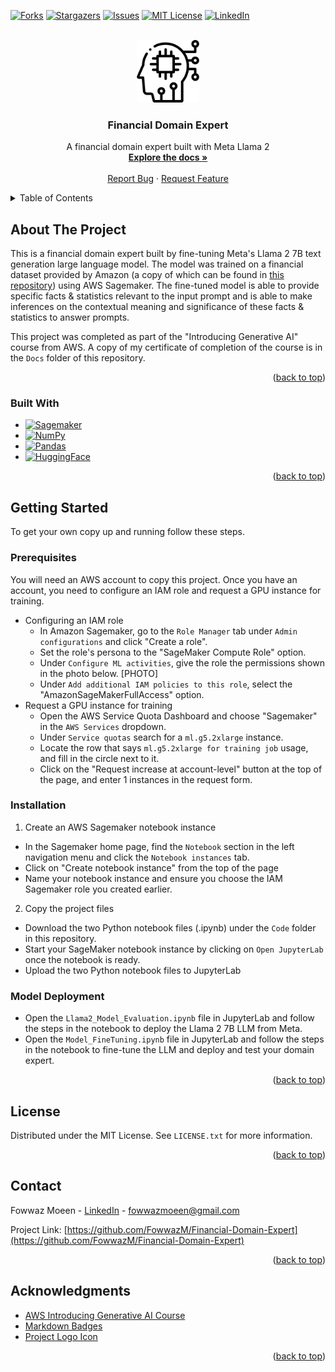<a name="readme-top"></a>


<!-- PROJECT SHIELDS -->
[![Forks][forks-shield]][forks-url]
[![Stargazers][stars-shield]][stars-url]
[![Issues][issues-shield]][issues-url]
[![MIT License][license-shield]][license-url]
[![LinkedIn][linkedin-shield]][linkedin-url]



<!-- PROJECT LOGO -->
<br />
<div align="center">
  <a href="https://github.com/FowwazM/Financial-Domain-Expert">
    <img src="Docs/logo.png" alt="Logo" width="100" height="100">
  </a>

<h3 align="center">Financial Domain Expert</h3>

  <p align="center">
    A financial domain expert built with Meta Llama 2
    <br />
    <a href="https://github.com/FowwazM/Financial-Domain-Expert"><strong>Explore the docs »</strong></a>
    <br />
    <br />
    <a href="https://github.com/FowwazM/Financial-Domain-Expert/issues">Report Bug</a>
    ·
    <a href="https://github.com/FowwazM/Financial-Domain-Expert/issues">Request Feature</a>
  </p>
</div>



<!-- TABLE OF CONTENTS -->
<details>
  <summary>Table of Contents</summary>
  <ol>
    <li>
      <a href="#about-the-project">About The Project</a>
      <ul>
        <li><a href="#built-with">Built With</a></li>
      </ul>
    </li>
    <li>
      <a href="#getting-started">Getting Started</a>
      <ul>
        <li><a href="#prerequisites">Prerequisites</a></li>
        <li><a href="#installation">Installation</a></li>
      </ul>
    </li>
    <li><a href="#license">License</a></li>
    <li><a href="#contact">Contact</a></li>
    <li><a href="#acknowledgments">Acknowledgments</a></li>
  </ol>
</details>



<!-- ABOUT THE PROJECT -->
## About The Project

This is a financial domain expert built by fine-tuning Meta's Llama 2 7B text generation large language model. The model was trained on a financial dataset provided by Amazon (a copy of which can be found in <a href="https://github.com/FowwazM/Financial-Domain-Expert/blob/main/financialDataset.txt">this repository</a>) using AWS Sagemaker. The fine-tuned model is able to provide specific facts & statistics relevant to the input prompt and is able to make inferences on the contextual meaning and significance of these facts & statistics to answer prompts.

This project was completed as part of the "Introducing Generative AI" course from AWS. A copy of my certificate of completion of the course is in the `Docs` folder of this repository.

<p align="right">(<a href="#readme-top">back to top</a>)</p>



### Built With

* [![Sagemaker][Sagemaker-Badge]][Sagemaker-url]
* [![NumPy][Numpy-Badge]][Numpy-url]
* [![Pandas][Pandas-Badge]][Pandas-url]
* [![HuggingFace][Huggingface-Badge]][Huggingface-url]

<p align="right">(<a href="#readme-top">back to top</a>)</p>



<!-- GETTING STARTED -->
## Getting Started

To get your own copy up and running follow these steps.

### Prerequisites

You will need an AWS account to copy this project. Once you have an account, you need to configure an IAM role and request a GPU instance for training.
* Configuring an IAM role
  * In Amazon Sagemaker, go to the `Role Manager` tab under `Admin configurations` and click "Create a role".
  * Set the role's persona to the "SageMaker Compute Role" option.
  * Under `Configure ML activities`, give the role the permissions shown in the photo below.
  [PHOTO]
  * Under `Add additional IAM policies to this role`, select the "AmazonSageMakerFullAccess" option.
* Request a GPU instance for training
  * Open the AWS Service Quota Dashboard and choose "Sagemaker" in the `AWS Services` dropdown.
  * Under `Service quotas` search for a `ml.g5.2xlarge` instance.
  * Locate the row that says `ml.g5.2xlarge for training job` usage, and fill in the circle next to it.
  * Click on the "Request increase at account-level" button at the top of the page, and enter 1 instances in the request form.

### Installation

1. Create an AWS Sagemaker notebook instance
* In the Sagemaker home page, find the `Notebook` section in the left navigation menu and click the `Notebook instances` tab.
* Click on "Create notebook instance" from the top of the page
* Name your notebook instance and ensure you choose the IAM Sagemaker role you created earlier.
2. Copy the project files
* Download the two Python notebook files (.ipynb) under the `Code` folder in this repository.
* Start your SageMaker notebook instance by clicking on `Open JupyterLab` once the notebook is ready.
* Upload the two Python notebook files to JupyterLab

### Model Deployment

* Open the `Llama2_Model_Evaluation.ipynb` file in JupyterLab and follow the steps in the notebook to deploy the Llama 2 7B LLM from Meta.
* Open the `Model_FineTuning.ipynb` file in JupyterLab and follow the steps in the notebook to fine-tune the LLM and deploy and test your domain expert.

<p align="right">(<a href="#readme-top">back to top</a>)</p>



<!-- LICENSE -->
## License

Distributed under the MIT License. See `LICENSE.txt` for more information.

<p align="right">(<a href="#readme-top">back to top</a>)</p>



<!-- CONTACT -->
## Contact

Fowwaz Moeen - [LinkedIn][linkedin-url] - fowwazmoeen@gmail.com

Project Link: [https://github.com/FowwazM/Financial-Domain-Expert](https://github.com/FowwazM/Financial-Domain-Expert)

<p align="right">(<a href="#readme-top">back to top</a>)</p>



<!-- ACKNOWLEDGMENTS -->
## Acknowledgments

* [AWS Introducing Generative AI Course](https://www.udacity.com/course/generative-AI-with-AWS--cd13232)
* [Markdown Badges](https://github.com/Ileriayo/markdown-badges?tab=readme-ov-file#markdown-badges)
* [Project Logo Icon](https://www.flaticon.com/free-icon/artificial-intelligence_2591910)

<p align="right">(<a href="#readme-top">back to top</a>)</p>



<!-- MARKDOWN LINKS & IMAGES -->
<!-- https://www.markdownguide.org/basic-syntax/#reference-style-links -->
[contributors-shield]: https://img.shields.io/github/contributors/FowwazM/Financial-Domain-Expert.svg?style=for-the-badge
[contributors-url]: https://github.com/FowwazM/Financial-Domain-Expert/graphs/contributors
[forks-shield]: https://img.shields.io/github/forks/FowwazM/Financial-Domain-Expert.svg?style=for-the-badge
[forks-url]: https://github.com/FowwazM/Financial-Domain-Expert/network/members
[stars-shield]: https://img.shields.io/github/stars/FowwazM/Financial-Domain-Expert.svg?style=for-the-badge
[stars-url]: https://github.com/FowwazM/Financial-Domain-Expert/stargazers
[issues-shield]: https://img.shields.io/github/issues/FowwazM/Financial-Domain-Expert.svg?style=for-the-badge
[issues-url]: https://github.com/FowwazM/Financial-Domain-Expert/issues
[license-shield]: https://img.shields.io/github/license/FowwazM/Financial-Domain-Expert.svg?label=license&style=for-the-badge
[license-url]: https://github.com/FowwazM/Financial-Domain-Expert/blob/master/LICENSE.txt
[linkedin-shield]: https://img.shields.io/badge/-LinkedIn-black.svg?style=for-the-badge&logo=linkedin&colorB=555
[linkedin-url]: https://linkedin.com/in/fowwaz-moeen/
[Sagemaker-Badge]: https://img.shields.io/badge/AWS%20Sagemaker-%23FF9900.svg?style=for-the-badge&logo=amazon-aws&logoColor=white
[Sagemaker-url]: https://aws.amazon.com/sagemaker/
[Huggingface-Badge]: https://img.shields.io/badge/Hugging%20Face-FEAA2D?style=for-the-badge&logo=deezer&logoColor=white
[Huggingface-url]: https://huggingface.co
[Numpy-Badge]: https://img.shields.io/badge/numpy-%23013243.svg?style=for-the-badge&logo=numpy&logoColor=white
[Numpy-url]: https://numpy.org/
[Pandas-Badge]: https://img.shields.io/badge/pandas-%23150458.svg?style=for-the-badge&logo=pandas&logoColor=white
[Pandas-url]: https://pandas.pydata.org/